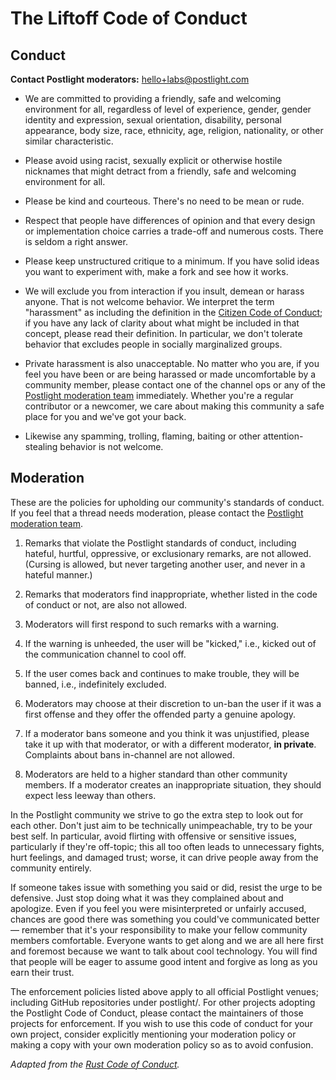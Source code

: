 # The Liftoff Code of Conduct

## Conduct

**Contact Postlight moderators:** [hello+labs@postlight.com](mailto:hello+labs@postlight.com)

- We are committed to providing a friendly, safe and welcoming environment for
  all, regardless of level of experience, gender, gender identity and expression,
  sexual orientation, disability, personal appearance, body size, race, ethnicity,
  age, religion, nationality, or other similar characteristic.

- Please avoid using racist, sexually explicit or otherwise hostile
  nicknames that might detract from a friendly, safe and welcoming environment for
  all.

- Please be kind and courteous. There's no need to be mean or rude.

- Respect that people have differences of opinion and that every design or
  implementation choice carries a trade-off and numerous costs. There is seldom a
  right answer.

- Please keep unstructured critique to a minimum. If you have solid ideas you
  want to experiment with, make a fork and see how it works.

- We will exclude you from interaction if you insult, demean or harass anyone.
  That is not welcome behavior. We interpret the term "harassment" as including
  the definition in the [Citizen Code of Conduct](http://bit.ly/2jCvEok); if you
  have any lack of clarity about what might be included in that concept, please
  read their definition. In particular, we don't tolerate behavior that excludes
  people in socially marginalized groups.

- Private harassment is also unacceptable. No matter who you are, if you feel
  you have been or are being harassed or made uncomfortable by a community member,
  please contact one of the channel ops or any of the [Postlight moderation team](mailto:hello+labs@postlight.com)
  immediately. Whether you're a regular contributor or a newcomer, we care about
  making this community a safe place for you and we've got your back.

- Likewise any spamming, trolling, flaming, baiting or other attention-stealing
  behavior is not welcome.

## Moderation

These are the policies for upholding our community's standards of conduct. If you
feel that a thread needs moderation, please contact the [Postlight moderation team](mailto:hello+labs@postlight.com).

1.  Remarks that violate the Postlight standards of conduct, including hateful, hurtful,
    oppressive, or exclusionary remarks, are not allowed. (Cursing is allowed, but
    never targeting another user, and never in a hateful manner.)

2.  Remarks that moderators find inappropriate, whether listed in the code of
    conduct or not, are also not allowed.

3.  Moderators will first respond to such remarks with a warning.

4.  If the warning is unheeded, the user will be "kicked," i.e., kicked out of
    the communication channel to cool off.

5.  If the user comes back and continues to make trouble, they will be banned,
    i.e., indefinitely excluded.

6.  Moderators may choose at their discretion to un-ban the user if it was a first
    offense and they offer the offended party a genuine apology.

7.  If a moderator bans someone and you think it was unjustified, please take it
    up with that moderator, or with a different moderator, **in private**. Complaints
    about bans in-channel are not allowed.

8.  Moderators are held to a higher standard than other community members. If a
    moderator creates an inappropriate situation, they should expect less leeway than
    others.

In the Postlight community we strive to go the extra step to look out for each other.
Don't just aim to be technically unimpeachable, try to be your best self. In
particular, avoid flirting with offensive or sensitive issues, particularly if
they're off-topic; this all too often leads to unnecessary fights, hurt feelings,
and damaged trust; worse, it can drive people away from the community entirely.

If someone takes issue with something you said or did, resist the urge to be
defensive. Just stop doing what it was they complained about and apologize. Even
if you feel you were misinterpreted or unfairly accused, chances are good there
was something you could've communicated better — remember that it's your responsibility
to make your fellow community members comfortable. Everyone wants to get along and we
are all here first and foremost because we want to talk about cool technology.
You will find that people will be eager to assume good intent and forgive as long
as you earn their trust.

The enforcement policies listed above apply to all official Postlight venues; including GitHub
repositories under postlight/. For other projects adopting the Postlight Code of
Conduct, please contact the maintainers of those projects for enforcement. If
you wish to use this code of conduct for your own project, consider explicitly
mentioning your moderation policy or making a copy with your own moderation
policy so as to avoid confusion.

_Adapted from the [Rust Code of Conduct](https://bit.ly/2jhrmEo)._
